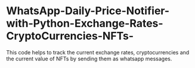 # WhatsApp-Daily-Price-Notifier-with-Python-Exchange-Rates-CryptoCurrencies-NFTs-
This code helps to track the current exchange rates, cryptocurrencies and the current value of NFTs by sending them as whatsapp messages.
